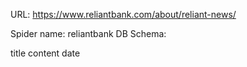 URL: https://www.reliantbank.com/about/reliant-news/

Spider name: reliantbank
DB Schema:

title
content
date